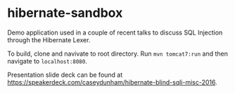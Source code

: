 # hibernate-sandbox

Demo application used in a couple of recent talks to discuss SQL Injection through the Hibernate Lexer.

To build, clone and navivate to root directory. Run `mvn tomcat7:run` and then navigate to `localhost:8080`.

Presentation slide deck can be found at https://speakerdeck.com/caseydunham/hibernate-blind-sqli-misc-2016.

